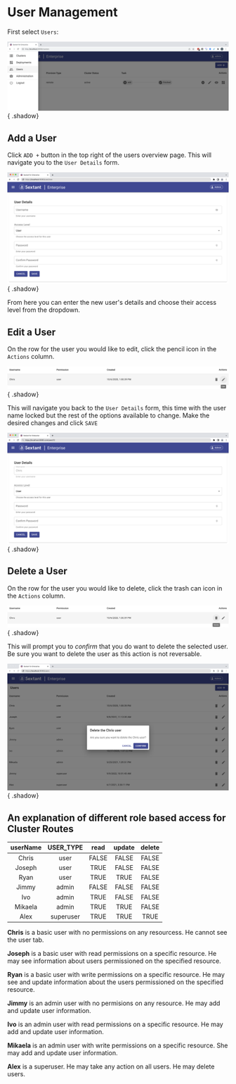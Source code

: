 # User Management

First select `Users`:

![Sextant Select Users](../images/sextant-select-users.png){ .shadow}

## Add a User

Click `ADD +` button in the top right of the users overview page. This will
navigate you to the `User Details` form.

![Sextant Add New User](../images/sextant-user-new.png){ .shadow}

From here you can enter the new user's details and choose their access
level from the dropdown.

## Edit a User

On the row for the user you would like to edit, click the pencil icon in
the `Actions` column.

![Sextant Edit Icon](../images/sextant-users-edit-icon.png){ .shadow}

This will navigate you back to the `User Details` form, this time
with the user name locked but the rest of the options available
to change. Make the desired changes and click `SAVE`

![Sextant Edit User](../images/sextant-edit-user.png){ .shadow}

## Delete a User

On the row for the user you would like to delete, click the trash can icon in
the `Actions` column.

![Sextant Edit Icon](../images/sextant-users-delete-icon.png){ .shadow}

This will prompt you to *confirm* that you do want to delete the selected user.
Be sure you want to delete the user as this action is not reversable.

![Sextant Delete User](../images/sextant-delete-user.png){ .shadow}

## An explanation of different role based access for Cluster Routes

|userName|USER_TYPE|read|update|delete|
|:-:|:-:|:-:|:-:|:-:|
|Chris|user|FALSE|FALSE|FALSE|
|Joseph|user|TRUE|FALSE|FALSE|
|Ryan|user|TRUE|TRUE|FALSE|
|Jimmy|admin|FALSE|FALSE|FALSE|
|Ivo|admin|TRUE|FALSE|FALSE|
|Mikaela|admin|TRUE|TRUE|FALSE|
|Alex|superuser|TRUE|TRUE|TRUE|

**Chris** is a basic user with no permissions on any resourcess. He cannot
 see the user tab.

**Joseph** is a basic user with read permissions on a specific resource.
He may see information about users permissioned on the specified resource.

**Ryan** is a basic user with write permissions on a specific resource. He may see
and update information about the users permissioned on the specified resource.

**Jimmy** is an admin user with no permisions on any resource. He may add
and update user information.

**Ivo** is an admin user with read permissions on a specific resource. He
may add and update user information.

**Mikaela** is an admin user with write permissions on a specific resource.
She may add and update user information.

**Alex** is a superuser. He may take any action on all users. He may delete
users.
